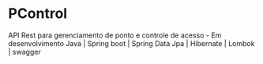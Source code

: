 # PControl
API Rest para gerenciamento de ponto e controle de acesso - Em desenvolvimento
Java | Spring boot | Spring Data Jpa | Hibernate | Lombok | swagger
